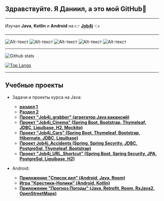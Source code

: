 ## **Здравствуйте. Я Даниил, а это мой GitHub**:metal:
___
Изучал **Java**, **Kotlin** и **Android** на :point_right: **[Job4j](https://job4j.ru/)** :point_left:
___
![Alt-текст](https://img.shields.io/badge/Java-%3E%3D8-red)
![Alt-текст](https://img.shields.io/badge/Kotlin-%3E%3D1.3.72-blue)
![Alt-текст](https://img.shields.io/badge/SQLite-%3E%3D3.35-green)
![Alt-текст](https://img.shields.io/badge/Retrofit-%3E%3D2.9.0-yellow)
![Alt-текст](https://img.shields.io/badge/Room-%3E%3D2.3.0-orange)
___

![Github stats](https://github-readme-stats.vercel.app/api?username=Daniil62&hide=stars,prs,issues,contribs)

[![Top Langs](https://github-readme-stats.vercel.app/api/top-langs/?username=Daniil62&layout=compact)](https://github.com/Daniil62/github-readme-stats)
___
## Учебные проекты

- Задачи и проекты курса на Java:
   - **[раздел 1](https://github.com/Daniil62/job4j)**
   - **[Раздел 2](https://github.com/Daniil62/job4j_design)**
   - **[Проект "Job4j_grabber" (агрегатор Java вакансий)](https://github.com/Daniil62/job4j_grabber)**
   - **[Проект "Job4j_Cinema" (Spring Boot, Bootstrap, Thymeleaf, JDBC, Liquibase, H2, Mockito)](https://github.com/Daniil62/Job4j_Cinema)**
   - **[Проект "Job4j_Cars" (Spring Boot, Thymeleaf, Bootstrap, Hibernate, JDBC, Liquibase)](https://github.com/Daniil62/Job4j_Cars)**
   - **[Проект Job4j_Accidents (Spring, Spring Secyrity, JDBC, PostgreSql, Thymeleaf, Bootstrap)](https://github.com/Daniil62/Job4j_Accidents)**
   - **[Проект "Job4j_URL_Shortcut" (Spring Boot, Spring Security, JPA, PostgreSql, Liquibase, H2)](https://github.com/Daniil62/Job4j_URL_Shortcut)**

- Android:
   - **[Приложение "Список дел" (Android, Java, Room)](https://github.com/Daniil62/ToDoList)**
   - **[Игра "Крестики-Нолики" (Android, Kotlin)](https://github.com/Daniil62/TicTacToy-Kotlin)**
   - **[Приложение "Прогноз Погоды" (Java, Retrofit, Room, RxJava2, OpenStreetMaps)](https://github.com/Daniil62/WeatherForecast)**

<!--
**Daniil62/Daniil62** is a ✨ _special_ ✨ repository because its `README.md` (this file) appears on your GitHub profile.

Here are some ideas to get you started:

- 🔭 I’m currently working on ...
- 🌱 I’m currently learning ...
- 👯 I’m looking to collaborate on ...
- 🤔 I’m looking for help with ...
- 💬 Ask me about ...
- 📫 How to reach me: ...
- 😄 Pronouns: ...
- ⚡ Fun fact: ...
-->
